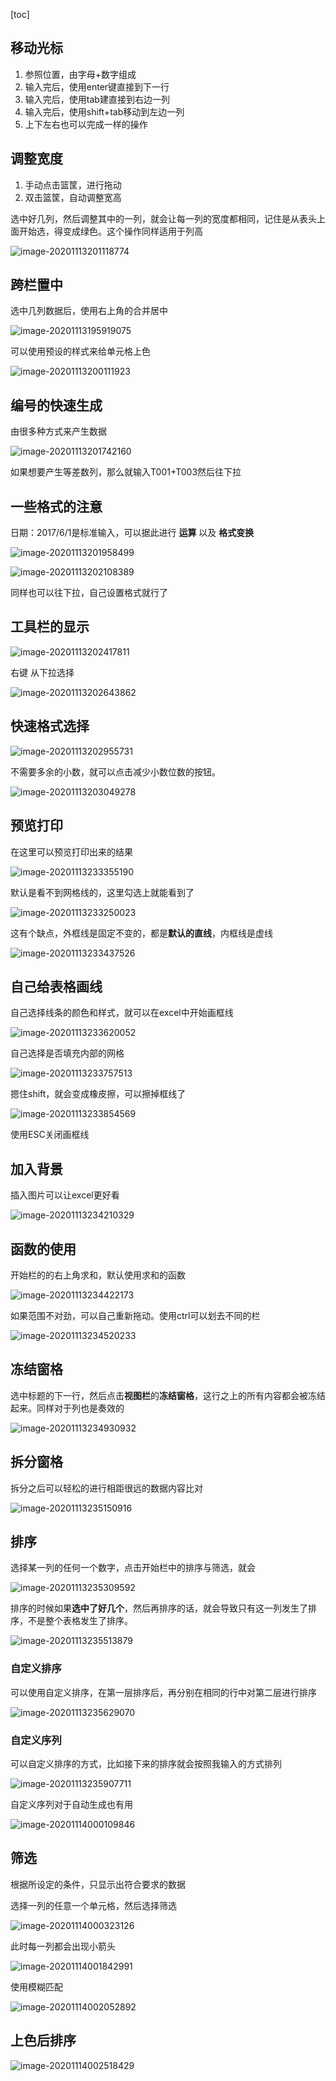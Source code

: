 [toc]

## 移动光标

1. 参照位置，由字母+数字组成
2. 输入完后，使用enter键直接到下一行
3. 输入完后，使用tab建直接到右边一列
4. 输入完后，使用shift+tab移动到左边一列
5. 上下左右也可以完成一样的操作

## 调整宽度

1. 手动点击篮筐，进行拖动
2. 双击篮筐，自动调整宽高

选中好几列，然后调整其中的一列，就会让每一列的宽度都相同，记住是从表头上面开始选，得变成绿色。这个操作同样适用于列高

![image-20201113201118774](C:\Users\DAN\AppData\Roaming\Typora\typora-user-images\image-20201113201118774.png)

## 跨栏置中

选中几列数据后，使用右上角的合并居中

![image-20201113195919075](C:\Users\DAN\AppData\Roaming\Typora\typora-user-images\image-20201113195919075.png)

可以使用预设的样式来给单元格上色

![image-20201113200111923](C:\Users\DAN\AppData\Roaming\Typora\typora-user-images\image-20201113200111923.png)

## 编号的快速生成

由很多种方式来产生数据

![image-20201113201742160](C:\Users\DAN\AppData\Roaming\Typora\typora-user-images\image-20201113201742160.png)

如果想要产生等差数列，那么就输入T001+T003然后往下拉

## 一些格式的注意

日期：2017/6/1是标准输入，可以据此进行 **运算** 以及 **格式变换**

![image-20201113201958499](C:\Users\DAN\AppData\Roaming\Typora\typora-user-images\image-20201113201958499.png)

![image-20201113202108389](C:\Users\DAN\AppData\Roaming\Typora\typora-user-images\image-20201113202108389.png)

同样也可以往下拉，自己设置格式就行了

## 工具栏的显示

![image-20201113202417811](C:\Users\DAN\AppData\Roaming\Typora\typora-user-images\image-20201113202417811.png)

右键 从下拉选择

![image-20201113202643862](C:\Users\DAN\AppData\Roaming\Typora\typora-user-images\image-20201113202643862.png)



## 快速格式选择

![image-20201113202955731](C:\Users\DAN\AppData\Roaming\Typora\typora-user-images\image-20201113202955731.png)

不需要多余的小数，就可以点击减少小数位数的按钮。

![image-20201113203049278](C:\Users\DAN\AppData\Roaming\Typora\typora-user-images\image-20201113203049278.png)



## 预览打印

在这里可以预览打印出来的结果

![image-20201113233355190](C:\Users\DAN\AppData\Roaming\Typora\typora-user-images\image-20201113233355190.png)

默认是看不到网格线的，这里勾选上就能看到了

![image-20201113233250023](C:\Users\DAN\AppData\Roaming\Typora\typora-user-images\image-20201113233250023.png)

这有个缺点，外框线是固定不变的，都是**默认的直线**，内框线是虚线

![image-20201113233437526](C:\Users\DAN\AppData\Roaming\Typora\typora-user-images\image-20201113233437526.png)

## 自己给表格画线

自己选择线条的颜色和样式，就可以在excel中开始画框线

![image-20201113233620052](C:\Users\DAN\AppData\Roaming\Typora\typora-user-images\image-20201113233620052.png)

自己选择是否填充内部的网格

![image-20201113233757513](C:\Users\DAN\AppData\Roaming\Typora\typora-user-images\image-20201113233757513.png)

摁住shift，就会变成橡皮擦，可以擦掉框线了

![image-20201113233854569](C:\Users\DAN\AppData\Roaming\Typora\typora-user-images\image-20201113233854569.png)

使用ESC关闭画框线



## 加入背景

插入图片可以让excel更好看

![image-20201113234210329](C:\Users\DAN\AppData\Roaming\Typora\typora-user-images\image-20201113234210329.png)



## 函数的使用

开始栏的的右上角求和，默认使用求和的函数

![image-20201113234422173](C:\Users\DAN\AppData\Roaming\Typora\typora-user-images\image-20201113234422173.png)

如果范围不对劲，可以自己重新拖动。使用ctrl可以划去不同的栏

![image-20201113234520233](C:\Users\DAN\AppData\Roaming\Typora\typora-user-images\image-20201113234520233.png)

## 冻结窗格

选中标题的下一行，然后点击**视图栏**的**冻结窗格**，这行之上的所有内容都会被冻结起来。同样对于列也是奏效的

![image-20201113234930932](C:\Users\DAN\AppData\Roaming\Typora\typora-user-images\image-20201113234930932.png)

## 拆分窗格

拆分之后可以轻松的进行相距很远的数据内容比对

![image-20201113235150916](C:\Users\DAN\AppData\Roaming\Typora\typora-user-images\image-20201113235150916.png)

## 排序

选择某一列的任何一个数字，点击开始栏中的排序与筛选，就会

![image-20201113235309592](C:\Users\DAN\AppData\Roaming\Typora\typora-user-images\image-20201113235309592.png)

排序的时候如果**选中了好几个**，然后再排序的话，就会导致只有这一列发生了排序，不是整个表格发生了排序。

![image-20201113235513879](C:\Users\DAN\AppData\Roaming\Typora\typora-user-images\image-20201113235513879.png)



### 自定义排序

可以使用自定义排序，在第一层排序后，再分别在相同的行中对第二层进行排序

![image-20201113235629070](C:\Users\DAN\AppData\Roaming\Typora\typora-user-images\image-20201113235629070.png)

### 自定义序列

可以自定义排序的方式，比如接下来的排序就会按照我输入的方式排列

![image-20201113235907711](C:\Users\DAN\AppData\Roaming\Typora\typora-user-images\image-20201113235907711.png)

自定义序列对于自动生成也有用

![image-20201114000109846](C:\Users\DAN\AppData\Roaming\Typora\typora-user-images\image-20201114000109846.png)



## 筛选

根据所设定的条件，只显示出符合要求的数据

选择一列的任意一个单元格，然后选择筛选

![image-20201114000323126](C:\Users\DAN\AppData\Roaming\Typora\typora-user-images\image-20201114000323126.png)

此时每一列都会出现小箭头

![image-20201114001842991](C:\Users\DAN\AppData\Roaming\Typora\typora-user-images\image-20201114001842991.png)

使用模糊匹配

![image-20201114002052892](C:\Users\DAN\AppData\Roaming\Typora\typora-user-images\image-20201114002052892.png)



## 上色后排序

![image-20201114002518429](C:\Users\DAN\AppData\Roaming\Typora\typora-user-images\image-20201114002518429.png)